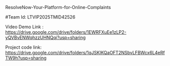 ResolveNow-Your-Platform-for-Online-Complaints

#Team Id:  LTVIP2025TMID42526

Video Demo Link  : https://drive.google.com/drive/folders/1EWRFXuEe1zLP2-yQVBvENWqhzzUHNQqi?usp=sharing

Project code link: https://drive.google.com/drive/folders/1qJSKlKQaOFT2NSbvLFBWcx6L4eRfTW9h?usp=sharing
